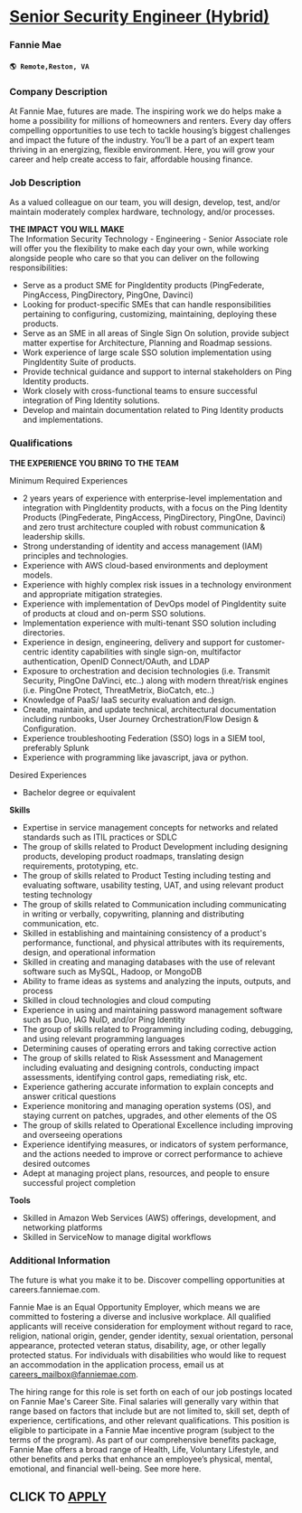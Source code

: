 # [Senior Security Engineer (Hybrid)](https://www.remotewlb.com/apply/senior-security-engineer-hybrid)  
### Fannie Mae  
#### `🌎 Remote,Reston, VA`  

### **Company Description**

At Fannie Mae, futures are made. The inspiring work we do helps make a home a possibility for millions of homeowners and renters. Every day offers compelling opportunities to use tech to tackle housing’s biggest challenges and impact the future of the industry. You’ll be a part of an expert team thriving in an energizing, flexible environment. Here, you will grow your career and help create access to fair, affordable housing finance.

###  **Job Description**

As a valued colleague on our team, you will design, develop, test, and/or maintain moderately complex hardware, technology, and/or processes.  
  
**THE IMPACT YOU WILL MAKE**  
The Information Security Technology - Engineering - Senior Associate role will offer you the flexibility to make each day your own, while working alongside people who care so that you can deliver on the following responsibilities:

  * Serve as a product SME for PingIdentity products (PingFederate, PingAccess, PingDirectory, PingOne, Davinci)
  * Looking for product-specific SMEs that can handle responsibilities pertaining to configuring, customizing, maintaining, deploying these products.
  * Serve as an SME in all areas of Single Sign On solution, provide subject matter expertise for Architecture, Planning and Roadmap sessions.
  * Work experience of large scale SSO solution implementation using PingIdentity Suite of products.
  * Provide technical guidance and support to internal stakeholders on Ping Identity products.
  * Work closely with cross-functional teams to ensure successful integration of Ping Identity solutions.
  * Develop and maintain documentation related to Ping Identity products and implementations.

###  **Qualifications**

 **THE EXPERIENCE YOU BRING TO THE TEAM**  
  
Minimum Required Experiences

  * 2 years years of experience with enterprise-level implementation and integration with PingIdentity products, with a focus on the Ping Identity Products (PingFederate, PingAccess, PingDirectory, PingOne, Davinci) and zero trust architecture coupled with robust communication & leadership skills.
  * Strong understanding of identity and access management (IAM) principles and technologies.
  * Experience with AWS cloud-based environments and deployment models.
  * Experience with highly complex risk issues in a technology environment and appropriate mitigation strategies.
  * Experience with implementation of DevOps model of PingIdentity suite of products at cloud and on-perm SSO solutions.
  * Implementation experience with multi-tenant SSO solution including directories.
  * Experience in design, engineering, delivery and support for customer-centric identity capabilities with single sign-on, multifactor authentication, OpenID Connect/OAuth, and LDAP
  * Exposure to orchestration and decision technologies (i.e. Transmit Security, PingOne DaVinci, etc..) along with modern threat/risk engines (i.e. PingOne Protect, ThreatMetrix, BioCatch, etc..)
  * Knowledge of PaaS/ IaaS security evaluation and design.
  * Create, maintain, and update technical, architectural documentation including runbooks, User Journey Orchestration/Flow Design & Configuration.
  * Experience troubleshooting Federation (SSO) logs in a SIEM tool, preferably Splunk 
  * Experience with programming like javascript, java or python.

  
Desired Experiences

  * Bachelor degree or equivalent

**Skills**

  * Expertise in service management concepts for networks and related standards such as ITIL practices or SDLC
  * The group of skills related to Product Development including designing products, developing product roadmaps, translating design requirements, prototyping, etc.
  * The group of skills related to Product Testing including testing and evaluating software, usability testing, UAT, and using relevant product testing technology
  * The group of skills related to Communication including communicating in writing or verbally, copywriting, planning and distributing communication, etc.
  * Skilled in establishing and maintaining consistency of a product's performance, functional, and physical attributes with its requirements, design, and operational information
  * Skilled in creating and managing databases with the use of relevant software such as MySQL, Hadoop, or MongoDB
  * Ability to frame ideas as systems and analyzing the inputs, outputs, and process
  * Skilled in cloud technologies and cloud computing
  * Experience in using and maintaining password management software such as Duo, IAG NuID, and/or Ping Identity
  * The group of skills related to Programming including coding, debugging, and using relevant programming languages
  * Determining causes of operating errors and taking corrective action
  * The group of skills related to Risk Assessment and Management including evaluating and designing controls, conducting impact assessments, identifying control gaps, remediating risk, etc.
  * Experience gathering accurate information to explain concepts and answer critical questions
  * Experience monitoring and managing operation systems (OS), and staying current on patches, upgrades, and other elements of the OS
  * The group of skills related to Operational Excellence including improving and overseeing operations
  * Experience identifying measures, or indicators of system performance, and the actions needed to improve or correct performance to achieve desired outcomes
  * Adept at managing project plans, resources, and people to ensure successful project completion

  
**Tools**

  * Skilled in Amazon Web Services (AWS) offerings, development, and networking platforms
  * Skilled in ServiceNow to manage digital workflows

###  **Additional Information**

The future is what you make it to be. Discover compelling opportunities at careers.fanniemae.com.  
  
Fannie Mae is an Equal Opportunity Employer, which means we are committed to fostering a diverse and inclusive workplace. All qualified applicants will receive consideration for employment without regard to race, religion, national origin, gender, gender identity, sexual orientation, personal appearance, protected veteran status, disability, age, or other legally protected status. For individuals with disabilities who would like to request an accommodation in the application process, email us at careers_mailbox@fanniemae.com.  

The hiring range for this role is set forth on each of our job postings located on Fannie Mae's Career Site. Final salaries will generally vary within that range based on factors that include but are not limited to, skill set, depth of experience, certifications, and other relevant qualifications. This position is eligible to participate in a Fannie Mae incentive program (subject to the terms of the program). As part of our comprehensive benefits package, Fannie Mae offers a broad range of Health, Life, Voluntary Lifestyle, and other benefits and perks that enhance an employee’s physical, mental, emotional, and financial well-being. See more here.

  
## CLICK TO [APPLY](https://www.remotewlb.com/apply/senior-security-engineer-hybrid)

